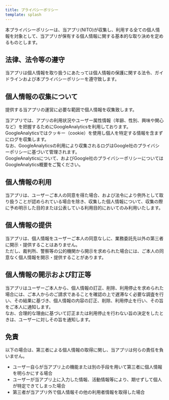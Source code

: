 ```yaml
---
title: プライバシーポリシー
template: splash
---
```


本プライバシーポリシーは、当アプリ(NITO)が収集し、利用する全ての個人情報を対象として、当アプリが保有する個人情報に関する基本的な取り決めを定めるものとします。

## 法律、法令等の遵守

当アプリは個人情報を取り扱うにあたっては個人情報の保護に関する法令、ガイドラインおよび本プライバシーポリシーを遵守致します。

## 個人情報の収集について

提供する当アプリの運営に必要な範囲で個人情報を収集致します。

当アプリでは、アプリの利用状況やユーザー属性情報（年齢、性別、興味や関心など）を把握するためにGoogleAnalyticsを利用しております。  
GoogleAnalyticsではクッキー（cookie）を使用し個人を特定する情報を含まずにログを収集します。  
なお、GoogleAnalyticsの利用により収集されるログはGoogle社のプライバシーポリシーに基づいて管理されます。  
GoogleAnalyticsについて、およびGoogle社のプライバシーポリシーについてはGoogleAnalytics概要をご覧ください。

## 個人情報の利用

当アプリは、ユーザーご本人の同意を得た場合、および法令により例外として取り扱うことが認められている場合を除き、収集した個人情報について、収集の際に予め明示した目的または公表している利用目的においてのみ利用いたします。

## 個人情報の提供

当アプリは、個人情報をユーザーご本人の同意なしに、業務委託先以外の第三者に開示・提供することはありません。  
ただし、裁判所、警察等の公的機関から開示を求められた場合には、ご本人の同意なく個人情報を開示・提供することがあります。

## 個人情報の開示および訂正等

当アプリはユーザーご本人から、個人情報の訂正、削除、利用停止を求められた場合には、ご本人からのご請求であることを確認の上で遅滞なく必要な調査を行い、その結果に基づき、個人情報の内容の訂正、削除、利用停止を行い、その旨をご本人に通知します。  
なお、合理的な理由に基づいて訂正または利用停止を行わない旨の決定をしたときは、ユーザーに対しその旨を通知します。

## 免責

以下の場合は、第三者による個人情報の取得に関し、当アプリは何らの責任を負いません。

- ユーザー自らが当アプリ上の機能または別の手段を用いて第三者に個人情報を明らかにする場合
- ユーザーが当アプリ上に入力した情報、活動情報等により、期せずして個人が特定できてしまった場合
- 第三者が当アプリ外で個人情報その他の利用者情報を取得した場合
